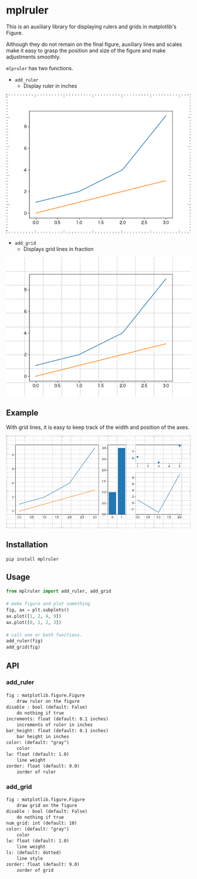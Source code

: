 # mplruler

This is an auxiliary library for displaying rulers and grids in matplotlib's Figure.

Although they do not remain on the final figure, auxiliary lines and scales make it easy to grasp the position and size of the figure and make adjustments smoothly.

`mlpruler` has two functions.

* `add_ruler`
  * Display ruler in inches

![ruler](./images/ruler.png)

* `add_grid`
  * Displays grid lines in fraction

![grid](./images/grid.png)


## Example

With grid lines, it is easy to keep track of the width and position of the axes.

![both](./images/both.png)


## Installation

```
pip install mplruler
```

## Usage

```python
from mplruler import add_ruler, add_grid

# make figure and plot something
fig, ax = plt.subplots()
ax.plot([1, 2, 4, 9])
ax.plot([0, 1, 2, 3])

# call one or both functions.
add_ruler(fig)
add_grid(fig)
```

## API

### add_ruler

```
fig : matplotlib.figure.Figure
    draw ruler on the figure
disable : bool (default: False)
    do nothing if true
increments: float (default: 0.1 inches)
    increments of ruler in inches
bar_height: float (default: 0.1 inches)
    bar height in inches
color: (default: "gray")
    color
lw: float (default: 1.0)
    line weight
zorder: float (default: 9.0)
    zorder of ruler
```

### add_grid

```
fig : matplotlib.figure.Figure
    draw grid on the figure
disable : bool (default: False)
    do nothing if true
num_grid: int (default: 10)
color: (default: "gray")
    color
lw: float (default: 1.0)
    line weight
ls: (default: dotted)
    line style
zorder: float (default: 9.0)
    zorder of grid
```
